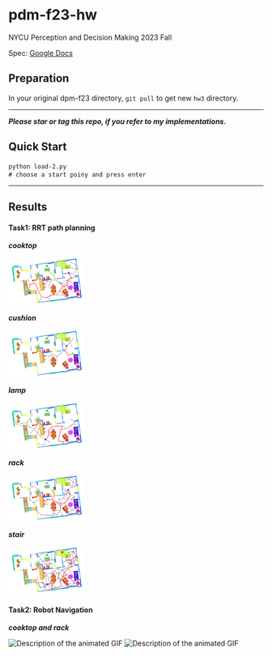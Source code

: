 # pdm-f23-hw
NYCU Perception and Decision Making 2023 Fall

Spec: [Google Docs](https://docs.google.com/document/d/10vEbFE372HeNocKmyQws_-5Dff27dhH60boNyF-QqMk/edit?usp=sharing)

## Preparation
In your original dpm-f23 directory, `git pull` to get new `hw3` directory.

---
***Please star or tag this repo, if you refer to my implementations.***
## Quick Start
```
python load-2.py
# choose a start poiny and press enter
```

---

## Results
#### Task1: RRT path planning
***cooktop***

<img src="path_cooktop.png" alt="Description of the first image" width="30%"> 

***cushion***

<img src="path_cushion.png" alt="Description of the first image" width="30%"> 

***lamp***

<img src="path_lamp.png" alt="Description of the first image" width="30%"> 

***rack***

<img src="path_rack.png" alt="Description of the first image" width="30%"> 

***stair***

<img src="path_stair.png" alt="Description of the first image" width="30%">

#### Task2: Robot Navigation
***cooktop and rack***

<img src="path_cooktop/video.gif" alt="Description of the animated GIF" width="48%"> <img src="path_rack/video.gif" alt="Description of the animated GIF" width="48%">




